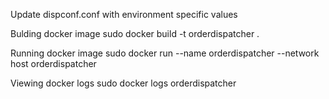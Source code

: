 Update dispconf.conf with environment specific values

Bulding docker image
sudo docker build -t orderdispatcher .

Running docker image
sudo docker run --name orderdispatcher --network host orderdispatcher

Viewing docker logs
sudo docker logs orderdispatcher
